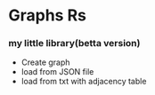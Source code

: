 # Graphs Rs
### my little library(betta version)
- Create graph
- load from JSON file
- load from txt with adjacency table